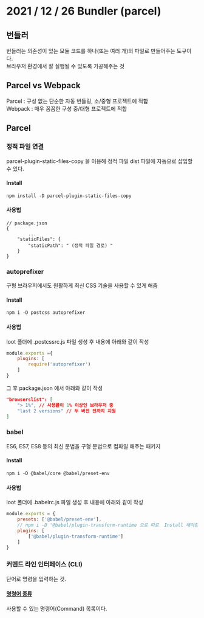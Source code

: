 # 2021 / 12 / 26 Bundler (parcel)

## 번들러
번들러는 의존성이 있는 모듈 코드를 하나(또는 여러 개)의 파일로 만들어주는 도구이다.<br> 브라우저 환경에서 잘 실행될 수 있도록 가공해주는 것

## Parcel vs Webpack
Parcel : 구성 없는 단순한 자동 번들링, 소/중형 프로젝트에 적합<br>
Webpack : 매우 꼼꼼한 구성 중/대형 프로젝트에 적합

## Parcel
### 정적 파일 연결
parcel-plugin-static-files-copy 을 이용해 정적 파일 dist 파일에 
자동으로 삽입할 수 있다.
#### Install
    npm install -D parcel-plugin-static-files-copy
#### 사용법 
```
// package.json
{
        ...
    "staticFiles": {
        "staticPath": " (정적 파일 경로) "
    }
}
```
### autoprefixer
구형 브라우저에서도 원활하게 최신 CSS 기술을 사용할 수 있게 해줌
#### Install
    npm i -D postcss autoprefixer
#### 사용법 
loot 폴더에 .postcssrc.js 파일 생성 후 내용에 아래와 같이 작성
```js
module.exports ={
    plugins: [
        require('autoprefixer')
    ]
}
```
그 후 package.json 에서 아래와 같이 작성
```json
"browserslist": [
    "> 1%", // 사용률이 1% 이상인 브라우저 중
    "last 2 versions" // 두 버전 전까지 지원
]
```
### babel
ES6, ES7, ES8 등의 최신 문법을 구형 문법으로 컴파일 해주는 패키지
#### Install 
    npm i -D @babel/core @babel/preset-env
#### 사용법
loot 폴더에 .babelrc.js 파일 생성 후 내용에 아래와 같이 작성
```js
module.exports = {
    presets: ['@babel/preset-env'],
    // npm i -D '@babel/plugin-transform-runtime 으로 따로  Install 해야함
    plugins: [
        ['@babel/plugin-transform-runtime']
    ]
}
```
### 커멘드 라인 인터페이스 (CLI)
단어로 명령을 입력하는 것.
#### <a href="https://ko.parceljs.org/cli.html">명령어 종류</a>
사용할 수 있는 명령어(Command) 목록이다.
### 